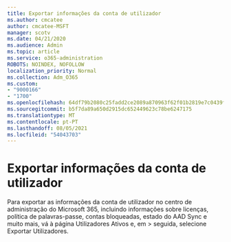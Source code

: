 ```yaml
---
title: Exportar informações da conta de utilizador
ms.author: cmcatee
author: cmcatee-MSFT
manager: scotv
ms.date: 04/21/2020
ms.audience: Admin
ms.topic: article
ms.service: o365-administration
ROBOTS: NOINDEX, NOFOLLOW
localization_priority: Normal
ms.collection: Adm_O365
ms.custom:
- "9000166"
- "1700"
ms.openlocfilehash: 64df79b2080c25fadd2ce2089a870963f62f01b2819e7c0439fe6d378fa7d048
ms.sourcegitcommit: b5f7da89a650d2915dc652449623c78be6247175
ms.translationtype: MT
ms.contentlocale: pt-PT
ms.lasthandoff: 08/05/2021
ms.locfileid: "54043703"
---
```

# <a name="export-user-account-information"></a>Exportar informações da conta de utilizador

Para exportar as informações da conta de utilizador no centro de administração do Microsoft 365, incluindo informações sobre licenças, política de palavras-passe, contas bloqueadas, estado do AAD Sync e muito mais, vá à página Utilizadores Ativos e, em   >  [](https://go.microsoft.com/fwlink/p/?linkid=834822) seguida, selecione Exportar Utilizadores. 